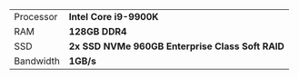 |  |  |
|---|---|
| Processor | **Intel Core i9-9900K** |
| RAM | **128GB DDR4** |
| SSD | **2x SSD NVMe 960GB Enterprise Class Soft RAID** |
| Bandwidth | **1GB/s** |
